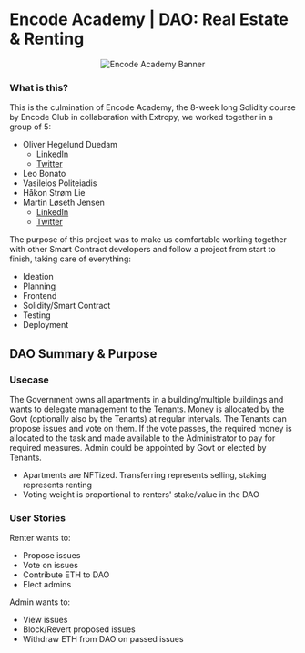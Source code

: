 # Encode Academy | DAO: Real Estate & Renting

<p align="center">
  <img src="https://miro.medium.com/max/1200/1*2oKn50rnX3Ddy6QSGHQg-A.jpeg" alt="Encode Academy Banner"/>
</p>

### What is this?
This is the culmination of Encode Academy, the 8-week long Solidity course by Encode Club in collaboration with Extropy, we worked together in a group of 5:
- Oliver Hegelund Duedam
  - [LinkedIn](https://www.linkedin.com/in/oliver-h-duedam/)
  - [Twitter](https://twitter.com/oliverhduedam)
- Leo Bonato
- Vasileios Politeiadis
- Håkon Strøm Lie
- Martin Løseth Jensen
  - [LinkedIn](https://www.linkedin.com/in/martinloesethjensen/)
  - [Twitter](https://twitter.com/martin__jensen)

The purpose of this project was to make us comfortable working together with other Smart Contract developers and follow a project from start to finish, taking care of everything:
- Ideation
- Planning
- Frontend
- Solidity/Smart Contract
- Testing
- Deployment

## DAO Summary & Purpose
### Usecase
The Government owns all apartments in a building/multiple buildings and wants to delegate management to the Tenants. Money is allocated by the Govt (optionally also by the Tenants) at regular intervals. The Tenants can propose issues and vote on them. If the vote passes, the required money is allocated to the task and made available to the Administrator to pay for required measures. Admin could be appointed by Govt or elected by Tenants.

- Apartments are NFTized. Transferring represents selling, staking represents renting
- Voting weight is proportional to renters' stake/value in the DAO

### User Stories
Renter wants to:
- Propose issues
- Vote on issues
- Contribute ETH to DAO
- Elect admins

Admin wants to:
- View issues
- Block/Revert proposed issues
- Withdraw ETH from DAO on passed issues
